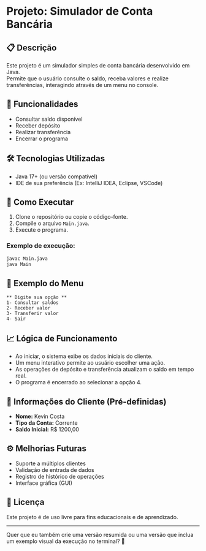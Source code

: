 # Projeto: Simulador de Conta Bancária

## 📋 Descrição

Este projeto é um simulador simples de conta bancária desenvolvido em Java.  
Permite que o usuário consulte o saldo, receba valores e realize transferências, interagindo através de um menu no console.

## 🚀 Funcionalidades

- Consultar saldo disponível
- Receber depósito
- Realizar transferência
- Encerrar o programa

## 🛠️ Tecnologias Utilizadas

- Java 17+ (ou versão compatível)
- IDE de sua preferência (Ex: IntelliJ IDEA, Eclipse, VSCode)

## 📂 Como Executar

1. Clone o repositório ou copie o código-fonte.
2. Compile o arquivo `Main.java`.
3. Execute o programa.

### Exemplo de execução:

```bash
javac Main.java
java Main
```

## 📑 Exemplo do Menu

```text
** Digite sua opção **
1- Consultar saldos
2- Receber valor
3- Transferir valor
4- Sair
```

## 📈 Lógica de Funcionamento

- Ao iniciar, o sistema exibe os dados iniciais do cliente.
- Um menu interativo permite ao usuário escolher uma ação.
- As operações de depósito e transferência atualizam o saldo em tempo real.
- O programa é encerrado ao selecionar a opção 4.

## 👤 Informações do Cliente (Pré-definidas)

- **Nome:** Kevin Costa
- **Tipo da Conta:** Corrente
- **Saldo Inicial:** R$ 1200,00

## ⚙️ Melhorias Futuras

- Suporte a múltiplos clientes
- Validação de entrada de dados
- Registro de histórico de operações
- Interface gráfica (GUI)

## 📄 Licença

Este projeto é de uso livre para fins educacionais e de aprendizado.

---

Quer que eu também crie uma versão resumida ou uma versão que inclua um exemplo visual da execução no terminal? 🎯
